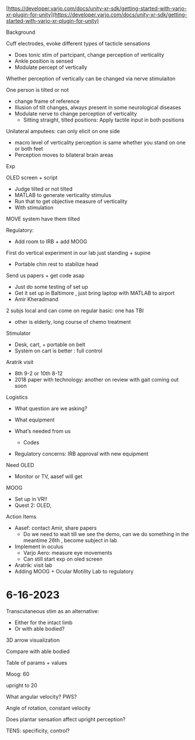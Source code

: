 [https://developer.varjo.com/docs/unity-xr-sdk/getting-started-with-varjo-xr-plugin-for-unity](https://developer.varjo.com/docs/unity-xr-sdk/getting-started-with-varjo-xr-plugin-for-unity)

  

Background

Cuff electrodes, evoke different types of tacticle sensations

- Does tonic stim of partcipant, change perception of verticality
- Ankle position is sensed
- Modulate percept of vertically

Whether perception of vertically can be changed via nerve stimulaiton

One person is tilted or not

- change frame of reference
- Illusion of tilt changes, always present in some neurological diseases
- Modulate nerve to change perception of verticality
    - Sitting straight, tilted positions: Apply tactile input in both positions

Unilateral amputees: can only elicit on one side

- macro level of verticality perception is same whether you stand on one or both feet
- Perception moves to bilateral brain areas

  

  

Exp

OLED screen + script

- Judge tilted or not tilted
- MATLAB to generate verticality stimulus
- Run that to get objective measure of verticality
- With stimulation

MOVE system have them tilted

  

Regulatory:

- Add room to IRB + add MOOG

  

First do vertical experiment in our lab just standing + supine

- Portable chin rest to stabilize head

  

  

Send us papers + get code asap

- Just do some testing of set up
- Get it set up in Baltimore , just bring laptop with MATLAB to airport
- Amir Kheradmand

  

2 subjs local and can come on regular basic: one has TBI

- other is elderly, long course of chemo treatment

  

Stimulator

- Desk, cart, + portable on belt
- System on cart is better : full control

  

Aratrik visit

- 8th 9-2 or 10th 8-12
- 2018 paper with technology: another on review with gait coming out soon

  

Logistics

- What question are we asking?

  

- What equipment
- What’s needed from us
    - Codes
- Regulatory concerns: IRB approval with new equipment

  

Need OLED

- Monitor or TV, aasef will get

  

MOOG

- Set up in VR!!
- Quest 2: OLED,

  

Action Items

- Aasef: contact Amir, share papers
    - Do we need to wait till we see the demo, can we do something in the meantime 26th , become subject in lab
- Implement in oculus
    - Varjo Aero: measure eye movements
    - Can still start exp on oled screen
- Aratrik: visit lab
- Adding MOOG + Ocular Motility Lab to regulatory

  

# 6-16-2023

Transcutaneous stim as an alternative:

- Either for the intact limb
- Or with able bodied?

3D arrow visualization

Compare with able bodied

Table of params + values

  

Moog: 60

  

upright to 20

What angular velocity? PWS?

Angle of rotation, constant velocity

  

Does plantar sensation affect upright perception?

TENS: specificity, control?